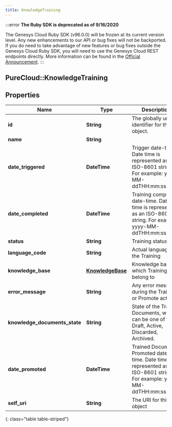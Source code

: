 ```yaml
---
title: KnowledgeTraining
---
```


:::error
**The Ruby SDK is deprecated as of 9/16/2020**

The Genesys Cloud Ruby SDK (v96.0.0) will be frozen at its current version level. Any new enhancements to our API or bug fixes will not be backported. If you do need to take advantage of new features or bug fixes outside the Genesys Cloud Ruby SDK, you will need to use the Genesys Cloud REST endpoints directly. More information can be found in the [Official Announcement](https://developer.mypurecloud.com/forum/t/announcement-genesys-cloud-ruby-sdk-end-of-life/8850).
:::


## PureCloud::KnowledgeTraining

## Properties

|Name | Type | Description | Notes|
|------------ | ------------- | ------------- | -------------|
| **id** | **String** | The globally unique identifier for the object. | [optional] |
| **name** | **String** |  | [optional] |
| **date_triggered** | **DateTime** | Trigger date-time. Date time is represented as an ISO-8601 string. For example: yyyy-MM-ddTHH:mm:ss.SSSZ | [optional] |
| **date_completed** | **DateTime** | Training completed date-time. Date time is represented as an ISO-8601 string. For example: yyyy-MM-ddTHH:mm:ss.SSSZ | [optional] |
| **status** | **String** | Training status | [optional] |
| **language_code** | **String** | Actual language of the Training | [optional] |
| **knowledge_base** | [**KnowledgeBase**](KnowledgeBase.html) | Knowledge base which Training does belong to | [optional] |
| **error_message** | **String** | Any error message during the Training or Promote action. | [optional] |
| **knowledge_documents_state** | **String** | State of the Trained Documents, which can be one of these Draft, Active, Discarded, Archived. | [optional] |
| **date_promoted** | **DateTime** | Trained Documents Promoted date-time. Date time is represented as an ISO-8601 string. For example: yyyy-MM-ddTHH:mm:ss.SSSZ | [optional] |
| **self_uri** | **String** | The URI for this object | [optional] |
{: class="table table-striped"}


